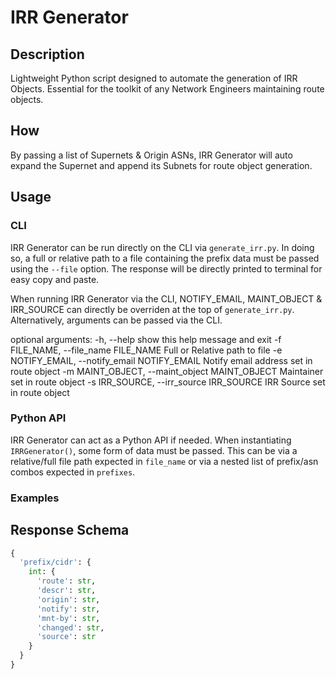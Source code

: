 # IRR Generator
## Description
Lightweight Python script designed to automate the generation of IRR Objects. Essential for the toolkit of any Network Engineers maintaining route objects.

## How
By passing a list of Supernets & Origin ASNs, IRR Generator will auto expand the Supernet and append its Subnets for route object generation.  

## Usage
### CLI
IRR Generator can be run directly on the CLI via `generate_irr.py`. In doing so, a full or relative path to a file containing the prefix data must be passed using the `--file` option. The response will be directly printed to terminal for easy copy and paste.

When running IRR Generator via the CLI, NOTIFY_EMAIL, MAINT_OBJECT & IRR_SOURCE can directly be overriden at the top of `generate_irr.py`. Alternatively, arguments can be passed via the CLI.

optional arguments:
  -h, --help            show this help message and exit
  -f FILE_NAME, --file_name FILE_NAME
                        Full or Relative path to file
  -e NOTIFY_EMAIL, --notify_email NOTIFY_EMAIL
                        Notify email address set in route object
  -m MAINT_OBJECT, --maint_object MAINT_OBJECT
                        Maintainer set in route object
  -s IRR_SOURCE, --irr_source IRR_SOURCE
                        IRR Source set in route object

### Python API
IRR Generator can act as a Python API if needed. When instantiating `IRRGenerator()`, some form of data must be passed. This can be via a relative/full file path expected in `file_name` or via a nested list of prefix/asn combos expected in `prefixes`.

### Examples


## Response Schema
```python
{
  'prefix/cidr': {
    int: {
      'route': str,
      'descr': str,
      'origin': str,
      'notify': str,
      'mnt-by': str,
      'changed': str,
      'source': str
    }
  }
}

```
